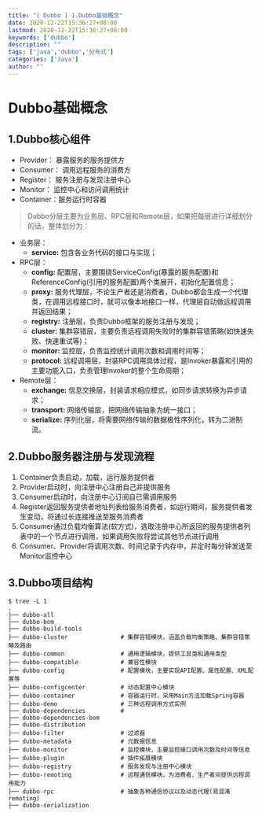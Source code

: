 ```yaml
---
title: "[ Dubbo ] 1.Dubbo基础概念"
date: 2020-12-22T15:36:27+08:00
lastmod: 2020-12-22T15:36:27+08:00
keywords: ['dubbo']
description: ""
tags: ['java','dubbo','分布式']
categories: ['Java']
author: ""
---
```

# Dubbo基础概念

## 1.Dubbo核心组件
+ Provider： 暴露服务的服务提供方
+ Consumer： 调用远程服务的消费方
+ Register： 服务注册与发现注册中心
+ Monitor：  监控中心和访问调用统计
+ Container：服务运行时容器

> Dubbo分层主要为业务层、RPC层和Remote层，如果把每层进行详细划分的话，整体划分为：

+ 业务层：
    + **service:** 包含各业务代码的接口与实现；
+ RPC层：
    + **config:** 配置层，主要围绕ServiceConfig(暴露的服务配置)和ReferenceConfig(引用的服务配置)两个类展开，初始化配置信息；
    + **proxy:**    服务代理层，不论生产者还是消费者，Dubbo都会生成一个代理类，在调用远程接口时，就可以像本地接口一样，代理层自动做远程调用并返回结果；
    + **registry:**    注册层，负责Dubbo框架的服务注册与发现；
    + **cluster:**     集群容错层，主要负责远程调用失败时的集群容错策略(如快速失败、快速重试等)；
    + **monitor:**    监控层，负责监控统计调用次数和调用时间等；
    + **protocol:**    远程调用层，封装RPC调用具体过程，是Invoker暴露和引用的主要功能入口，负责管理Invoker的整个生命周期；
+ Remote层：
    + **exchange:**  信息交换层，封装请求相应模式，如同步请求转换为异步请求；
    + **transport:**  网络传输层，把网络传输抽象为统一接口；
    + **serialize:**  序列化层，将需要网络传输的数据极性序列化，转为二进制流。

## 2.Dubbo服务器注册与发现流程
  1. Container负责启动，加载，运行服务提供者
  2. Provider启动时，向注册中心注册自己并提供服务
  3. Consumer启动时，向注册中心订阅自已需调用服务
  4. Register返回服务提供者地址列表给服务消费者，如运行期间，服务提供者发生变动，将通过长连接推送至服务消费者
  5. Consumer通过负载均衡算法(软方式)，选取注册中心所返回的服务提供者列表中的一个节点进行调用，如果调用失败将尝试其他节点进行调用
  6. Consumer、Provider将调用次数、时间记录于内存中，并定时每分钟发送至Monitor监控中心

## 3.Dubbo项目结构
```shell
$ tree -L 1
.
├── dubbo-all
├── dubbo-bom
├── dubbo-build-tools
├── dubbo-cluster               # 集群容错模块，涵盖负载均衡策略、集群容错策略及路由
├── dubbo-common                # 通用逻辑模块，提供工具类和通用类型
├── dubbo-compatible            # 兼容性模块
├── dubbo-config                # 配置模块，主要实现API配置、属性配置、XML配置等
├── dubbo-configcenter          # 动态配置中心模块
├── dubbo-container             # 容器运行时，采用Main方法加载Spring容器
├── dubbo-demo                  # 三种远程调用方式实例
├── dubbo-dependencies          # 
├── dubbo-dependencies-bom
├── dubbo-distribution
├── dubbo-filter                # 过滤器
├── dubbo-metadata              # 元数据信息
├── dubbo-monitor               # 监控模块，主要监控接口调用次数及时间等信息
├── dubbo-plugin                # 插件拓展模块
├── dubbo-registry              # 服务发现与注册中心模块
├── dubbo-remoting              # 远程通信模块，为消费者、生产者间提供远程调用能力
├── dubbo-rpc                   # 抽象各种通信协议以及动态代理(易混淆remoting)
├── dubbo-serialization
```
